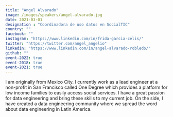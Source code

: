 ```yaml
---
title: "Angel Alvarado"
image: /images/speakers/angel-alvarado.jpg
date: 2021-03-01
designation : "Coordinadora de uso datos en SocialTIC"
country: ""
facebook: ""
instagram: "https://www.linkedin.com/in/frida-garcia-celis/"
twitter: "https://twitter.com/angel_angelio"
linkedin: "https://www.linkedin.com/in/angel-alvarado-robledo/"
github: ""
event-2022: true
event-2018: true
event-2021: true
---
```


I am originally from Mexico City. I currently work as a lead engineer at a non-profit in San Francisco called One Degree which provides a platform for low income families to easily access social services. I have a great passion for data engineering and bring these skills to my current job. On the side, I have created a data engineering community where we spread the word about data engineering in Latin America.
